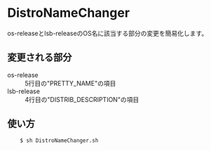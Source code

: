 # DistroNameChanger

os-releaseとlsb-releaseのOS名に該当する部分の変更を簡易化します。

## 変更される部分
<dl>
    <dt>os-release</dt>
    <dd>5行目の"PRETTY_NAME"の項目</dd>
    <dt>lsb-release</dt>
    <dd>4行目の"DISTRIB_DESCRIPTION"の項目</dd>
</dl>

## 使い方
```Bash
    $ sh DistroNameChanger.sh
```